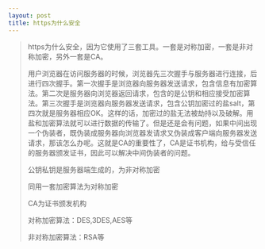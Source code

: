 ```yaml
---
layout: post
title: https为什么安全
---
```


> https为什么安全，因为它使用了三套工具。一套是对称加密，一套是非对称加密，另外一套是CA。
>
> 用户浏览器在访问服务器的时候，浏览器先三次握手与服务器进行连接，后进行四次握手。第一次握手是浏览器向服务器发送请求，包含信息有加密算法。第二次是服务器向浏览器返回请求，包含的是公钥和相应接受加密算法。第三次握手是浏览器向服务器发送请求，包含公钥加密过的盐salt，第四次就是服务器相应OK。这样的话，加密过的盐无法被劫持以及破解。用盐和加密算法就可以进行数据的传输了。但是还是会有问题，如果中间出现一个伪装者，既伪装成服务器向浏览器发请求又伪装成客户端向服务器发送请求，那该怎么办呢。这就是CA的重要性了，CA是证书机构，给与受信任的服务器颁发证书，因此可以解决中间伪装者的问题。
>
> 公钥私钥是服务器端生成的，为非对称加密
>
> 同用一套加密算法为对称加密
>
> CA为证书颁发机构
>
> 对称加密算法：DES,3DES,AES等
>
> 非对称加密算法：RSA等